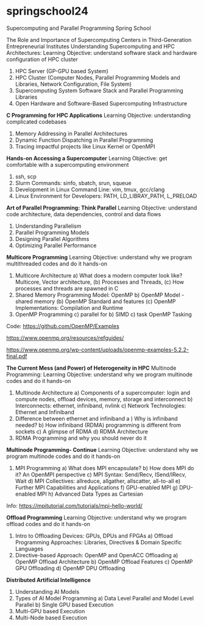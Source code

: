 # springschool24
Supercomputing and Parallel Programming Spring School

The Role and Importance of Supercomputing Centers in Third-Generation Entrepreneurial Institutes Understanding Supercomputing and HPC Architectures:
Learning Objective: understand software stack and hardware configuration of HPC cluster 
1. HPC Server (GP-GPU based System)
2. HPC Cluster (Computer Nodes, Parallel Programming Models and Libraries, Network Configuration, File System)
3. Supercomputing System Software Stack and Parallel Programming Libraries
4. Open Hardware and Software-Based Supercomputing Infrastructure


**C Programming for HPC Applications**
Learning Objective: understanding complicated codebases
1. Memory Addressing in Parallel Architectures
2. Dynamic Function Dispatching in Parallel Programming
3. Tracing impactful projects like Linux Kernel or OpenMPI


**Hands-on Accessing a Supercomputer**
Learning Objective: get comfortable with a supercomputing environment
1. ssh, scp
2. Slurm Commands: sinfo, sbatch, srun, squeue
3. Development in Linux Command Line: vim, tmux, gcc/clang
4. Linux Environment for Developers: PATH, LD_LIBRAY_PATH, L_PRELOAD


**Art of Parallel Programming: Think Parallel**
Learning Objective: understand code architecture, data dependencies, control and data flows
1. Understanding Parallelism
2. Parallel Programming Models
3. Designing Parallel Algorithms
4. Optimizing Parallel Performance


**Multicore Programming**
Learning Objective: understand why we program multithreaded codes and do it hands-on
1. Multicore Architecture
   a) What does a modern computer look like? Multicore, Vector architecture, (b) Processes and Threads, (c) How processes and threads are spawned in C
2. Shared Memory Programming Model: OpenMP
   b) OpenMP Model - shared memory (b) OpenMP Standard and features (c) OpenMP Implementations: Compilation and Runtime
3. OpenMP Programming
   c) parallel for b) SIMD c) task
OpenMP Tasking

Code: https://github.com/OpenMP/Examples

https://www.openmp.org/resources/refguides/

https://www.openmp.org/wp-content/uploads/openmp-examples-5.2.2-final.pdf


**The Current Mess (and Power) of Heterogeneity in HPC**
Multinode Programming: Learning Objective: understand why we program multinode codes and do it hands-on
1. Multinode Architecture
   a) Components of a supercomputer: login and compute nodes, offload devices, memory, storage and interconnect
   b) Interconnects: ethernet, infiniband, nvlink
   c) Network Technologies: Ethernet and Infiniband
2. Difference between ethernet and infiniband
   a ) Why is infiniband needed?
   b) How infiniband (RDMA) programming is different from sockets
   c) A glimpse of RDMA
   d) RDMA Architecture
3. RDMA Programming and why you should never do it

**Multinode Programming- Continue**
Learning Objective: understand why we program multinode codes and do it hands-on
1. MPI Programming
   a) What does MPI encapsulate?
   b) How does MPI do it? An OpenMPI perspective
   c) MPI Syntax: Send/Recv, ISend/IRecv, Wait
   d) MPI Collectives: allreduce, allgather, allscatter, all-to-all
   e) Further MPI Capabilities and Applications
   f) GPU-enabled MPI
   g) DPU-enabled MPI
   h) Advanced Data Types as Cartesian

Info: https://mpitutorial.com/tutorials/mpi-hello-world/


**Offload Programming**
Learning Objective: understand why we program offload codes and do it hands-on
1. Intro to Offloading Devices: GPUs, DPUs and FPGAs
   a) Offload Programming Approaches: Libraries, Directives & Domain Specific Languages
2. Directive-based Approach: OpenMP and OpenACC Offloading
   a) OpenMP Offload Architecture
   b) OpenMP Offload Features
   c) OpenMP GPU Offloading
   d) OpenMP DPU Offloading


**Distributed Artificial Intelligence** 
1. Understanding AI Models
2. Types of AI Model Programming
   a) Data Level Parallel and Model Level Parallel
   b) Single GPU based Execution
3. Multi-GPU based Execution
4. Multi-Node based Execution



